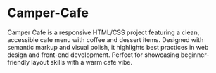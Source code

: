 # Camper-Cafe
Camper Cafe is a responsive HTML/CSS project featuring a clean, accessible cafe menu with coffee and dessert items. Designed with semantic markup and visual polish, it highlights best practices in web design and front-end development. Perfect for showcasing beginner-friendly layout skills with a warm cafe vibe.
